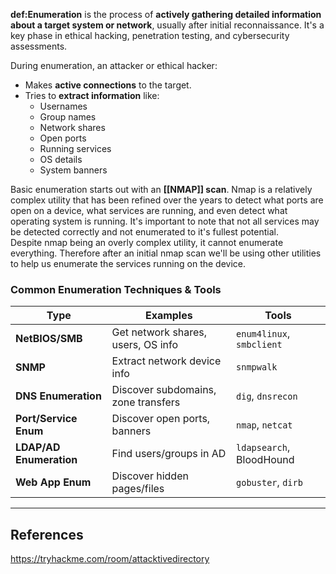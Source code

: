 **def:Enumeration** is the process of **actively gathering detailed information about a target system or network**, usually after initial reconnaissance. It's a key phase in ethical hacking, penetration testing, and cybersecurity assessments.

During enumeration, an attacker or ethical hacker:
- Makes **active connections** to the target.
- Tries to **extract information** like:
    - Usernames
    - Group names
    - Network shares
    - Open ports
    - Running services
    - OS details
    - System banners

Basic enumeration starts out with an **[[NMAP]] scan**. Nmap is a relatively complex utility that has been refined over the years to detect what ports are open on a device, what services are running, and even detect what operating system is running. It's important to note that not all services may be detected correctly and not enumerated to it's fullest potential. Despite nmap being an overly complex utility, it cannot enumerate everything. Therefore after an initial nmap scan we'll be using other utilities to help us enumerate the services running on the device.


### Common Enumeration Techniques & Tools

|Type|Examples|Tools|
|---|---|---|
|**NetBIOS/SMB**|Get network shares, users, OS info|`enum4linux`, `smbclient`|
|**SNMP**|Extract network device info|`snmpwalk`|
|**DNS Enumeration**|Discover subdomains, zone transfers|`dig`, `dnsrecon`|
|**Port/Service Enum**|Discover open ports, banners|`nmap`, `netcat`|
|**LDAP/AD Enumeration**|Find users/groups in AD|`ldapsearch`, BloodHound|
|**Web App Enum**|Discover hidden pages/files|`gobuster`, `dirb`|


---

## References

https://tryhackme.com/room/attacktivedirectory